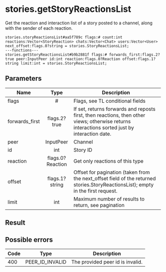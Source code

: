 # stories.getStoryReactionsList
Get the reaction and interaction list of a story posted to a channel, along with the sender of each reaction.

```
stories.storyReactionsList#aa5f789c flags:# count:int reactions:Vector<StoryReaction> chats:Vector<Chat> users:Vector<User> next_offset:flags.0?string = stories.StoryReactionsList;
---functions---
stories.getStoryReactionsList#b9b2881f flags:# forwards_first:flags.2?true peer:InputPeer id:int reaction:flags.0?Reaction offset:flags.1?string limit:int = stories.StoryReactionsList;
```

## Parameters
| Name | Type | Description |
| ---- | :----: | ----------- |
| flags | # | Flags, see TL conditional fields |
| forwards_first | flags.2?true | If set, returns forwards and reposts first, then reactions, then other views; otherwise returns interactions sorted just by interaction date. |
| peer | InputPeer | Channel |
| id | int | Story ID |
| reaction | flags.0?Reaction | Get only reactions of this type |
| offset | flags.1?string | Offset for pagination (taken from the next_offset field of the returned stories.StoryReactionsList); empty in the first request. |
| limit | int | Maximum number of results to return, see pagination |


## Result


## Possible errors
| Code | Type | Description |
| ---- | :----: | ----------- |
| 400 | PEER_ID_INVALID | The provided peer id is invalid. |


